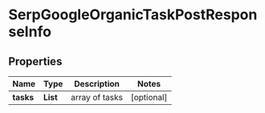 # SerpGoogleOrganicTaskPostResponseInfo


## Properties

| Name | Type | Description | Notes |
|------------ | ------------- | ------------- | -------------|
**tasks** | **List<SerpGoogleOrganicTaskPostTaskInfo>** | array of tasks |[optional]|